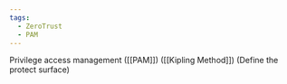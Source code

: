 ```yaml
---
tags:
  - ZeroTrust
  - PAM
---
```


Privilege access management ([[PAM]]) ([[Kipling Method]]) (Define the protect surface)